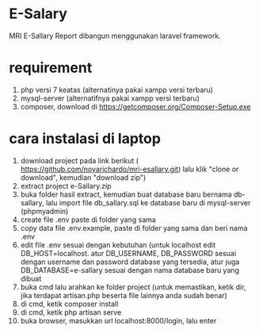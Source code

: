# E-Salary
MRI E-Sallary Report dibangun menggunakan laravel framework. 

# requirement
1. php versi 7 keatas (alternatinya pakai xampp versi terbaru)
2. mysql-server (alternatifnya pakai xampp versi terbaru)
3. composer, download di https://getcomposer.org/Composer-Setup.exe

# cara instalasi di laptop
1. download project pada link berikut ( https://github.com/noyarichardo/mri-esallary.git) lalu klik "clone or download", kemudian "download zip")
2. extract project e-Sallary.zip
3. buka folder hasil extract, kemudian buat database baru bernama db-sallary, lalu import file db_sallary.sql ke database baru di mysql-server (phpmyadmin)
4. create file .env paste di folder yang sama
4. copy data file .env.example, paste di folder yang sama dan beri nama .env
5. edit file .env sesuai dengan kebutuhan (untuk localhost edit DB_HOST=localhost. atur DB_USERNAME, DB_PASSWORD sesuai dengan username dan password database yang tersedia, atur juga DB_DATABASE=e-sallary sesuai dengan nama database baru yang dibuat
6. buka cmd lalu arahkan ke folder project (untuk memastikan, ketik dir, jika terdapat artisan.php beserta file lainnya anda sudah benar)
7. di cmd, ketik composer install
8. di cmd, ketik php artisan serve
9. buka browser, masukkan url localhost:8000/login, lalu enter